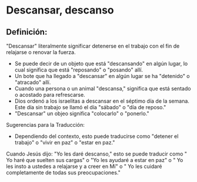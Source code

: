 # Descansar, descanso

## Definición: 

"Descansar" literalmente significar detenerse en el trabajo con el fin de relajarse o renovar la fuerza.

* Se puede decir de un objeto que está "descansando" en algún lugar, lo cual significa que está "reposando" o "posando" allí.
* Un bote que ha llegado a "descansar" en algún lugar se ha "detenido" o "atracado" allí.
* Cuando una persona o un animal "descansa,"  significa que está sentado o acostado para refrescarse.
* Dios ordenó a los israelitas a descansar en el séptimo día de la semana.  Este día sin trabajo se llamó el día "sábado" o "día de reposo."
* "Descansar" un objeo significa "colocarlo" o "ponerlo."

 Sugerencias para la Traducción:

* Dependiendo del contexto, esto puede traducirse como "detener el trabajo" o "vivir en paz" o "estar en paz."

Cuando Jesús dijo: "Yo les daré descanso," esto se puede traducir como " Yo haré que suelten sus cargas" o "Yo les ayudaré a estar en paz" o " Yo les insto a ustedes a relajarse y a creer en Mí"  o " Yo les cuidaré completamente de todas sus preocupaciones."

